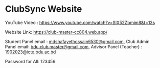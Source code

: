 # ClubSync Website

YouTube Video : https://www.youtube.com/watch?v=SIX52Zbmim8&t=13s

Website Link: https://club-master-cc804.web.app/

Student Panel email : mdshafayethossain6530@gmail.com, 
Club Admin Panel email: bdu.club.master@gmail.com, 
Advisor Panel (Teacher) : 1902023@icte.bdu.ac.bd

Password for All: 123456
